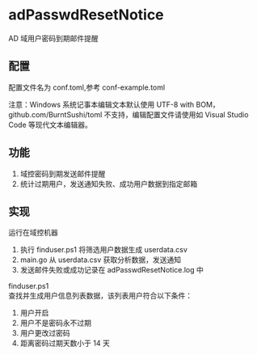 # adPasswdResetNotice
AD 域用户密码到期邮件提醒  

## 配置
配置文件名为 conf.toml,参考 conf-example.toml  

注意：Windows 系统记事本编辑文本默认使用 UTF-8 with BOM，github.com/BurntSushi/toml 不支持，编辑配置文件请使用如 Visual Studio Code 等现代文本编辑器。  

## 功能
1. 域控密码到期发送邮件提醒
2. 统计过期用户，发送通知失败、成功用户数据到指定邮箱

## 实现
运行在域控机器  
1. 执行 finduser.ps1 将筛选用户数据生成 userdata.csv
2. main.go 从 userdata.csv 获取分析数据，发送通知
3. 发送邮件失败或成功记录在 adPasswdResetNotice.log 中

finduser.ps1  
查找并生成用户信息列表数据，该列表用户符合以下条件：  
1. 用户开启  
2. 用户不是密码永不过期
3. 用户更改过密码
4. 距离密码过期天数小于 14 天







